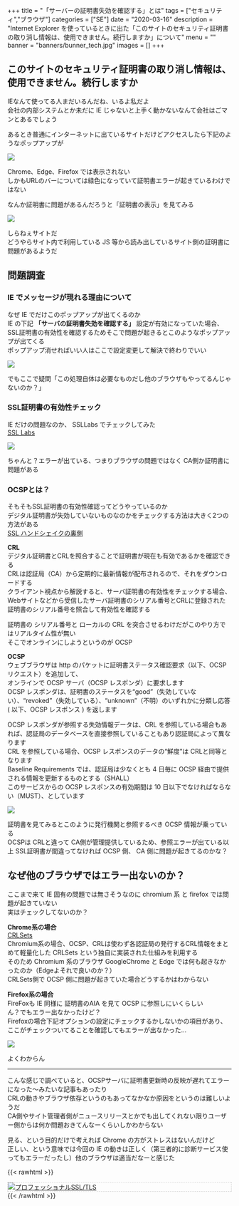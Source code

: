 +++
title = "「サーバーの証明書失効を確認する」とは"
tags = ["セキュリティ","ブラウザ"]
categories = ["SE"]
date = "2020-03-16"
description = "Internet Explorer を使っているときに出た「このサイトのセキュリティ証明書の取り消し情報は、使用できません。続行しますか」について"
menu = ""
banner = "banners/bunner_tech.jpg"
images = []
+++

<!--more-->

## このサイトのセキュリティ証明書の取り消し情報は、使用できません。続行しますか
IEなんて使ってる人まだいるんだね、いるよ私だよ  
会社の内部システムとか未だに IE じゃないと上手く動かないなんて会社はごマンとあるでしょう  

あるとき普通にインターネットに出ているサイトだけどアクセスしたら下記のようなポップアップが  

<img src="/images/2020/se-cert-ocsp/ocsp-01.jpg" />  

Chrome、Edge、Firefox では表示されない  
しかもURLのバーについては緑色になっていて証明書エラーが起きているわけではない  

なんか証明書に問題があるんだろうと「証明書の表示」を見てみる  

<img src="/images/2020/se-cert-ocsp/ocsp-02.png" />  

しらねぇサイトだ  
どうやらサイト内で利用している JS 等から読み出しているサイト側の証明書に問題があるようだ  

## 問題調査

### IE でメッセージが現れる理由について
なぜ IE でだけこのポップアップが出てくるのか  
IE の下記 **「サーバの証明書失効を確認する」** 設定が有効になっていた場合、SSL証明書の有効性を確認するためそこで問題が起きるとこのようなポップアップが出てくる  
ポップアップ消せればいい人はここで設定変更して解決で終わりでいい  

<img src="/images/2020/se-cert-ocsp/ocsp-03.png" />  

でもここで疑問「この処理自体は必要なものだし他のブラウザもやってるんじゃないのか？」  

### SSL証明書の有効性チェック  
IE だけの問題なのか、 SSLLabs でチェックしてみた  
<i class="fas fa-external-link-alt"></i> [SSL Labs](https://www.ssllabs.com/ssltest/)  

<img src="/images/2020/se-cert-ocsp/ocsp-04.png" />  

ちゃんと？エラーが出ている、つまりブラウザの問題ではなく CA側か証明書に問題がある  

### OCSPとは？  
そもそもSSL証明書の有効性確認ってどうやっているのか  
デジタル証明書が失効していないものなのかをチェックする方法は大きく2つの方法がある  
<i class="fas fa-external-link-alt"></i> [SSL ハンドシェイクの裏側](https://www.digicert.co.jp/welcome/pdf/wp_ssl_handshake.pdf)  

**<i class="fas fa-chevron-circle-right"></i> CRL**  
デジタル証明書とCRLを照合することで証明書が現在も有効であるかを確認できる  
CRLは認証局（CA）から定期的に最新情報が配布されるので、それをダウンロードする  
クライアント視点から解説すると、サーバ証明書の有効性をチェックする場合、Webサイトなどから受信したサーバ証明書のシリアル番号とCRLに登録された証明書のシリアル番号を照合して有効性を確認する  

証明書の シリアル番号と ローカルの CRL を突合させるわけだがこのやり方ではリアルタイム性が無い  
そこでオンラインにしようというのが OCSP  

**<i class="fas fa-chevron-circle-right"></i> OCSP**  
ウェブブラウザは http のパケットに証明書ステータス確認要求（以下、OCSP リクエスト）を追加して、  
オンラインで OCSP サーバ（OCSP レスポンダ）に要求します  
OCSP レスポンダは、証明書のステータスを“good”（失効していない）、“revoked”（失効している）、“unknown”（不明）のいずれかに分類し応答 ( 以下、OCSP レスポンス ) を返します  

OCSP レスポンダが参照する失効情報データは、CRL を参照している場合もあれば、認証局のデータベースを直接参照していることもあり認証局によって異なります  
CRL を参照している場合、OCSP レスポンスのデータの“鮮度”は CRLと同等となります  
Baseline Requirements では、認証局は少なくとも 4 日毎に OCSP 経由で提供される情報を更新するものとする（SHALL）  
このサービスからの OCSP レスポンスの有効期間は 10 日以下でなければならない（MUST）、としています  

<img src="/images/2020/se-cert-ocsp/ocsp-05.png" />  

証明書を見てみるとこのように発行機関と参照するべき OCSP 情報が乗っている  
OCSPは CRLと違って CA側が管理提供しているため、参照エラーが出ている以上 SSL証明書が間違ってなければ OCSP 側、 CA 側に問題が起きてるのかな？  

## なぜ他のブラウザではエラー出ないのか？  
ここまで来て IE 固有の問題では無さそうなのに chromium 系 と firefox では問題が起きていない  
実はチェックしてないのか？  

**<i class="fas fa-chevron-circle-right"></i> Chrome系の場合**  
<i class="fas fa-external-link-alt"></i> [CRLSets](https://dev.chromium.org/Home/chromium-security/crlsets)  
Chromium系の場合、OCSP、CRLは使わず各認証局の発行するCRL情報をまとめて軽量化した CRLSets という独自に実装された仕組みを利用する  
そのため Chromium 系のブラウザ GoogleChrome と Edge では何も起きなかったのか（Edgeよそれで良いのか？）  
CRLSets側で OCSP 側に問題が起きていた場合どうするかはわからない  

**<i class="fas fa-chevron-circle-right"></i> Firefox系の場合**  
FireFoxも IE 同様に 証明書のAIA を見て OCSP に参照しにいくらしい  
ん？でもエラー出なかったけど？  
Firefoxの場合下記オプションの設定にチェックするかしないかの項目があり、ここがチェックついてることを確認してもエラーが出なかった...  

<img src="/images/2020/se-cert-ocsp/ocsp-06.png" />  

よくわからん  


---

こんな感じで調べていると、OCSPサーバに証明書更新時の反映が遅れてエラーになった～みたいな記事もあったり  
CRLの動きやブラウザ依存というのもあってなかなか原因をというのは難しいようだ  
CA側やサイト管理者側がニュースリリースとかでも出してくれない限りユーザー側からは何か問題おきてんなーくらいしかわからない  

見る、という目的だけで考えれば Chrome の方がストレスはないんだけど  
正しい、という意味では今回の IE の動きは正しく（第三者的に診断サービス使ってもエラーだったし）他のブラウザは適当だなーと感じた  

{{< rawhtml >}}
<div style="border: dashed 1px #ccc;">
<a href="http://www.amazon.co.jp/exec/obidos/ASIN/4908686009/sinokyoufu-22/ref=nosim/" name="amazletlink" target="_blank"><img src="https://images-fe.ssl-images-amazon.com/images/I/41y5jGy1GrL._SL160_.jpg" alt="プロフェッショナルSSL/TLS" style="border: none;" /></a>
</div>
{{< /rawhtml >}}
